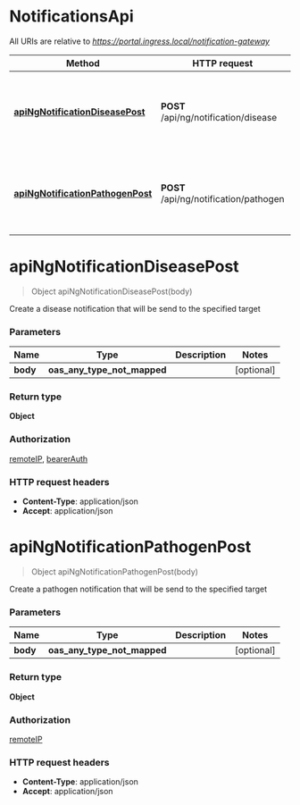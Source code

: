 # NotificationsApi

All URIs are relative to *https://portal.ingress.local/notification-gateway*

| Method | HTTP request | Description |
|------------- | ------------- | -------------|
| [**apiNgNotificationDiseasePost**](NotificationsApi.md#apiNgNotificationDiseasePost) | **POST** /api/ng/notification/disease | Create a disease notification that will be send to the specified target |
| [**apiNgNotificationPathogenPost**](NotificationsApi.md#apiNgNotificationPathogenPost) | **POST** /api/ng/notification/pathogen | Create a pathogen notification that will be send to the specified target |


<a name="apiNgNotificationDiseasePost"></a>
# **apiNgNotificationDiseasePost**
> Object apiNgNotificationDiseasePost(body)

Create a disease notification that will be send to the specified target

### Parameters

|Name | Type | Description  | Notes |
|------------- | ------------- | ------------- | -------------|
| **body** | **oas_any_type_not_mapped**|  | [optional] |

### Return type

**Object**

### Authorization

[remoteIP](../README.md#remoteIP), [bearerAuth](../README.md#bearerAuth)

### HTTP request headers

- **Content-Type**: application/json
- **Accept**: application/json

<a name="apiNgNotificationPathogenPost"></a>
# **apiNgNotificationPathogenPost**
> Object apiNgNotificationPathogenPost(body)

Create a pathogen notification that will be send to the specified target

### Parameters

|Name | Type | Description  | Notes |
|------------- | ------------- | ------------- | -------------|
| **body** | **oas_any_type_not_mapped**|  | [optional] |

### Return type

**Object**

### Authorization

[remoteIP](../README.md#remoteIP)

### HTTP request headers

- **Content-Type**: application/json
- **Accept**: application/json

